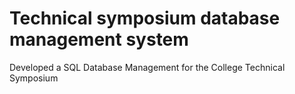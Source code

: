 # Technical symposium database management system

Developed a SQL Database Management for the College Technical Symposium
